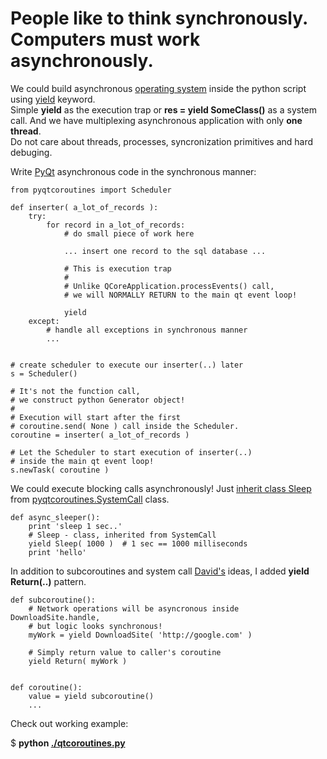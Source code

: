 # People like to think synchronously. Computers must work asynchronously. #

We could build asynchronous [operating system](http://www.dabeaz.com/coroutines/Coroutines.pdf) inside the python script
using [yield](http://stackoverflow.com/questions/231767/the-python-yield-keyword-explained) keyword.  
Simple **yield** as the execution trap or **res = yield SomeClass()** as a system call. And we have multiplexing
asynchronous application with only **one thread**.  
Do not care about threads, processes, syncronization primitives and hard debuging.

Write [PyQt](http://www.riverbankcomputing.co.uk/software/pyqt/intro) asynchronous code in the synchronous manner:

    from pyqtcoroutines import Scheduler

    def inserter( a_lot_of_records ):
        try:
            for record in a_lot_of_records:
                # do small piece of work here 

                ... insert one record to the sql database ...
    
                # This is execution trap
                #
                # Unlike QCoreApplication.processEvents() call,
                # we will NORMALLY RETURN to the main qt event loop!
    
                yield
        except:
            # handle all exceptions in synchronous manner
            ...
    
    
    # create scheduler to execute our inserter(..) later
    s = Scheduler()

    # It's not the function call, 
    # we construct python Generator object!
    #
    # Execution will start after the first 
    # coroutine.send( None ) call inside the Scheduler.
    coroutine = inserter( a_lot_of_records )

    # Let the Scheduler to start execution of inserter(..) 
    # inside the main qt event loop!
    s.newTask( coroutine )


We could execute blocking calls asynchronously!
Just [inherit class Sleep](http://github.com/ddosoff/pyqtcoroutines/blob/master/qtcoroutines.py#L64) from 
[pyqtcoroutines.SystemCall](http://github.com/ddosoff/pyqtcoroutines/blob/master/qtcoroutines.py#L54) class.

    def async_sleeper():
        print 'sleep 1 sec..'
        # Sleep - class, inherited from SystemCall
        yield Sleep( 1000 )  # 1 sec == 1000 milliseconds
        print 'hello'


In addition to subcoroutines and system call [David's](http://www.dabeaz.com/coroutines/) ideas,
I added **yield Return(..)** pattern.


    def subcoroutine():
        # Network operations will be asyncronous inside DownloadSite.handle, 
        # but logic looks synchronous!
        myWork = yield DownloadSite( 'http://google.com' )

        # Simply return value to caller's coroutine
        yield Return( myWork )
    
    
    def coroutine():
        value = yield subcoroutine()
        ...


Check out working example:

$ **python [./qtcoroutines.py](http://github.com/ddosoff/pyqtcoroutines/blob/master/qtcoroutines.py#L252)**
